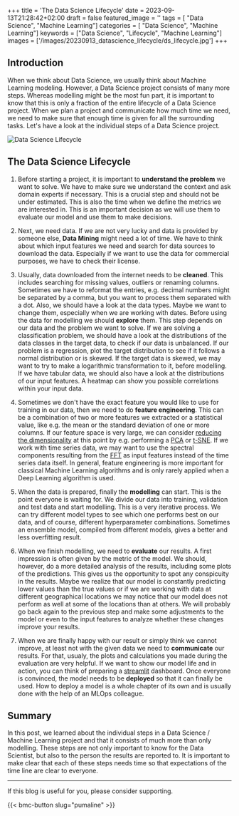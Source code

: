 +++
title = 'The Data Science Lifecycle'
date = 2023-09-13T21:28:42+02:00
draft = false
featured_image = ''
tags = [ "Data Science", "Machine Learning"]
categories = [ "Data Science", "Machine Learning"]
keywords = ["Data Science", "Lifecycle", "Machine Learning"]
images = ['/images/20230913_datascience_lifecycle/ds_lifecycle.jpg']
+++

## Introduction

When we think about Data Science, we usually think about Machine Learning modeling. However, a Data Science project consists of many more steps. Whereas modelling might be the most fun part, it is important to know that this is only a fraction of the entire lifecycle of a Data Science project. When we plan a project and communicate how much time we need, we need to make sure that enough time is given for all the surrounding tasks. Let's have a look at the individual steps of a Data Science project.

![Data Science Lifecycle](/images/20230913_datascience_lifecycle/ds_lifecycle.jpg)

## The Data Science Lifecycle

1. Before starting a project, it is important to **understand the problem** we want to solve. We have to make sure we understand the context and ask domain experts if necessary. This is a crucial step and should not be under estimated. This is also the time when we define the metrics we are interested in. This is an important decision as we will use them to evaluate our model and use them to make decisions.

2. Next, we need data. If we are not very lucky and data is provided by someone else, **Data Mining** might need a lot of time. We have to think about which input features we need and search for data sources to download the data. Especially if we want to use the data for commercial purposes, we have to check their license.

3. Usually, data downloaded from the internet needs to be **cleaned**. This includes searching for missing values, outliers or renaming columns. Sometimes we have to reformat the entries, e.g. decimal numbers might be separated by a comma, but you want to process them separated with a dot. Also, we should have a look at the data types. Maybe we want to change them, especially when we are working with dates. Before using the data for modelling we should **explore** them. This step depends on our data and the problem we want to solve. If we are solving a classification problem, we should have a look at the distributions of the data classes in the target data, to check if our data is unbalanced. If our problem is a regression, plot the target distribution to see if it follows a normal distribution or is skewed. If the target data is skewed, we may want to try to make a logarithmic transformation to it, before modelling. If we have tabular data, we should also have a look at the distributions of our input features. A heatmap can show you possible correlations within your input data.

4. Sometimes we don't have the exact feature you would like to use for training in our data, then we need to do **feature engineering**. This can be a combination of two or more features we extracted or a statistical value, like e.g. the mean or the standard deviation of one or more columns. If our feature space is very large, we can consider [reducing the dimensionality](https://en.wikipedia.org/wiki/Dimensionality_reduction#:~:text=Dimensionality%20reduction%2C%20or%20dimension%20reduction,close%20to%20its%20intrinsic%20dimension.) at this point by e.g. performing a [PCA](https://en.wikipedia.org/wiki/Principal_component_analysis) or [t-SNE](https://en.wikipedia.org/wiki/T-distributed_stochastic_neighbor_embedding). If we work with time series data, we may want to use the spectral components resulting from the [FFT](https://en.wikipedia.org/wiki/Fast_Fourier_transform) as input features instead of the time series data itself. In general, feature engineering is more important for classical Machine Learning algorithms and is only rarely applied when a Deep Learning algorithm is used.

5. When the data is prepared, finally the **modelling** can start. This is the point everyone is waiting for. We divide our data into training, validation and test data and start modelling. This is a very iterative process. We can try different model types to see which one performs best on our data, and of course, different hyperparameter combinations. Sometimes an ensemble model, compiled from different models, gives a better and less overfitting result. 

6. When we finish modelling, we need to **evaluate** our results. A first impression is often given by the metric of the model. We should, however, do a more detailed analysis of the results, including some plots of the predictions. This gives us the opportunity to spot any conspicuity in the results. Maybe we realize that our model is constantly predicting lower values than the true values or if we are working with data at different geographical locations we may notice that our model does not perform as well at some of the locations than at others. We will probably go back again to the previous step and make some adjustments to the model or even to the input features to analyze whether these changes improve your results.

7. When we are finally happy with our result or simply think we cannot improve, at least not with the given data we need to **communicate** our results. For that, usualy, the plots and calculations you made during the evaluation are very helpful. If we want to show our model life and in action, you can think of preparing a [streamlit](https://streamlit.io/) dashboard. Once everyone is convinced, the model needs to be **deployed** so that it can finally be used. How to deploy a model is a whole chapter of its own and is usually done with the help of an MLOps colleague.

## Summary

In this post, we learned about the individual steps in a Data Science / Machine Learning project and that it consists of much more than only modelling. These steps are not only important to know for the Data Scientist, but also to the person the results are reported to. It is important to make clear that each of these steps needs time so that expectations of the time line are clear to everyone. 

---
If this blog is useful for you, please consider supporting.

{{< bmc-button slug="pumaline" >}}



